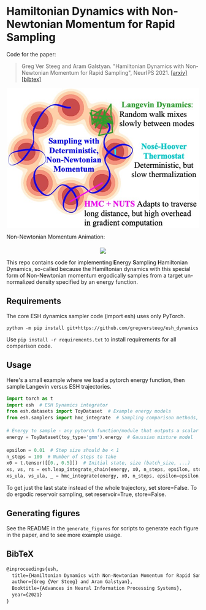 # Hamiltonian Dynamics with Non-Newtonian Momentum for Rapid Sampling
Code for the paper:

> Greg Ver Steeg and Aram Galstyan. "Hamiltonian Dynamics with Non-Newtonian Momentum for Rapid Sampling", NeurIPS 2021.
> [[arxiv]](http://arxiv.org/abs/2111.02434) [[bibtex]](#bibtex)

<p align="center">
<img align="middle" src="./assets/esh.jpg" width="500" />
</p>

Non-Newtonian Momentum Animation:
<p align="center">
<img align="middle" src="./assets/loop.gif" width="500" />
</p>

This repo contains code for implementing **E**nergy **S**ampling **H**amiltonian Dynamics, 
so-called because the Hamiltonian dynamics with this special form of Non-Newtonian momentum 
ergodically samples from a target un-normalized density specified by an energy function. 

## Requirements

The core ESH dynamics sampler code (import esh) uses only PyTorch. 
```
python -m pip install git+https://github.com/gregversteeg/esh_dynamics
```
Use ``pip install -r requirements.txt`` to install requirements for all comparison code. 

## Usage
Here's a small example where we load a pytorch energy function, then sample Langevin versus ESH trajectories. 
```python
import torch as t
import esh  # ESH Dynamics integrator
from esh.datasets import ToyDataset  # Example energy models
from esh.samplers import hmc_integrate  # Sampling comparison methods, like Langevin

# Energy to sample - any pytorch function/module that outputs a scalar per batch item
energy = ToyDataset(toy_type='gmm').energy  # Gaussian mixture model

epsilon = 0.01  # Step size should be < 1
n_steps = 100  # Number of steps to take
x0 = t.tensor([[0., 0.5]])  # Initial state, size (batch_size, ...)
xs, vs, rs = esh.leap_integrate_chain(energy, x0, n_steps, epsilon, store=True)  # "Store" returns whole trajectory
xs_ula, vs_ula, _ = hmc_integrate(energy, x0, n_steps, epsilon=epsilon, k=1, mh_reject=False)  # Unadjusted Langevin Alg
```
To get just the last state instead of the whole trajectory, set store=False. 
To do ergodic reservoir sampling, set reservoir=True, store=False. 


## Generating figures

See the README in the ``generate_figures`` for scripts to generate each figure in the paper, 
and to see more example usage. 


## BibTeX

```markdown
@inproceedings{esh,
  title={Hamiltonian Dynamics with Non-Newtonian Momentum for Rapid Sampling},
  author={Greg {Ver Steeg} and Aram Galstyan},
  Booktitle={Advances in Neural Information Processing Systems},
  year={2021}
}
```

